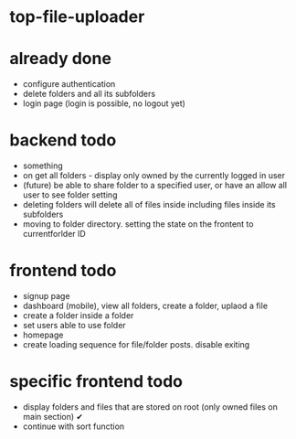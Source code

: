 # top-file-uploader

# already done

- configure authentication
- delete folders and all its subfolders
- login page (login is possible, no logout yet)

# backend todo

- something
- on get all folders - display only owned by the currently logged in user
- (future) be able to share folder to a specified user, or have an allow all user to see folder setting
- deleting folders will delete all of files inside including files inside its subfolders
- moving to folder directory. setting the state on the frontent to currentforlder ID

# frontend todo

- signup page
- dashboard (mobile), view all folders, create a folder, uplaod a file
- create a folder inside a folder
- set users able to use folder
- homepage
- create loading sequence for file/folder posts. disable exiting

# specific frontend todo

- display folders and files that are stored on root (only owned files on main section) ✔
- continue with sort function

